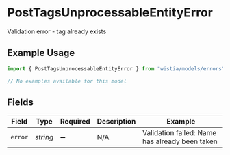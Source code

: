 # PostTagsUnprocessableEntityError

Validation error - tag already exists

## Example Usage

```typescript
import { PostTagsUnprocessableEntityError } from "wistia/models/errors";

// No examples available for this model
```

## Fields

| Field                                          | Type                                           | Required                                       | Description                                    | Example                                        |
| ---------------------------------------------- | ---------------------------------------------- | ---------------------------------------------- | ---------------------------------------------- | ---------------------------------------------- |
| `error`                                        | *string*                                       | :heavy_minus_sign:                             | N/A                                            | Validation failed: Name has already been taken |
